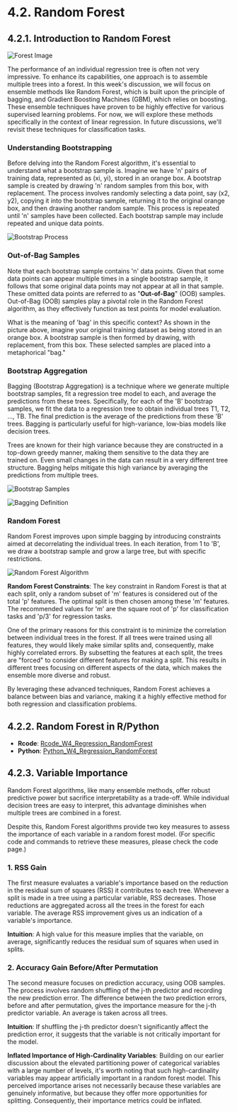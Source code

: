# 4.2. Random Forest

## 4.2.1. Introduction to Random Forest

![Forest Image](../_images/w4_forest.png)

The performance of an individual regression tree is often not very impressive. To enhance its capabilities, one approach is to assemble multiple trees into a forest. In this week's discussion, we will focus on ensemble methods like Random Forest, which is built upon the principle of bagging, and Gradient Boosting Machines (GBM), which relies on boosting. These ensemble techniques have proven to be highly effective for various supervised learning problems. For now, we will explore these methods specifically in the context of linear regression. In future discussions, we'll revisit these techniques for classification tasks.

### Understanding Bootstrapping

Before delving into the Random Forest algorithm, it's essential to understand what a bootstrap sample is. Imagine we have 'n' pairs of training data, represented as (xi, yi), stored in an orange box. A bootstrap sample is created by drawing 'n' random samples from this box, with replacement. The process involves randomly selecting a data point, say (x2, y2), copying it into the bootstrap sample, returning it to the original orange box, and then drawing another random sample. This process is repeated until 'n' samples have been collected. Each bootstrap sample may include repeated and unique data points.

![Bootstrap Process](../_images/w4_bootstrap.png)

### Out-of-Bag Samples

Note that each bootstrap sample contains 'n' data points. Given that some data points can appear multiple times in a single bootstrap sample, it follows that some original data points may not appear at all in that sample. These omitted data points are referred to as "**Out-of-Bag**" (OOB) samples. Out-of-Bag (OOB) samples play a pivotal role in the Random Forest algorithm, as they effectively function as test points for model evaluation.

What is the meaning of 'bag' in this specific context? As shown in the picture above, imagine your original training dataset as being stored in an orange box. A bootstrap sample is then formed by drawing, with replacement, from this box. These selected samples are placed into a metaphorical "bag."

### Bootstrap Aggregation

Bagging (Bootstrap Aggregation) is a technique where we generate multiple bootstrap samples, fit a regression tree model to each, and average the predictions from these trees. Specifically, for each of the 'B' bootstrap samples, we fit the data to a regression tree to obtain individual trees T1, T2, …, TB. The final prediction is the average of the predictions from these 'B' trees. Bagging is particularly useful for high-variance, low-bias models like decision trees.

Trees are known for their high variance because they are constructed in a top-down greedy manner, making them sensitive to the data they are trained on. Even small changes in the data can result in a very different tree structure. Bagging helps mitigate this high variance by averaging the predictions from multiple trees.

![Bootstrap Samples](../_images/w4_bootstrap_samples.png)

![Bagging Definition](../_images/w4_bagging_def.png)

### Random Forest

Random Forest improves upon simple bagging by introducing constraints aimed at decorrelating the individual trees. In each iteration, from 1 to 'B', we draw a bootstrap sample and grow a large tree, but with specific restrictions.

![Random Forest Algorithm](../_images/w4_RF_algorithm.png)

**Random Forest Constraints**: The key constraint in Random Forest is that at each split, only a random subset of 'm' features is considered out of the total 'p' features. The optimal split is then chosen among these 'm' features. The recommended values for 'm' are the square root of 'p' for classification tasks and 'p/3' for regression tasks.

One of the primary reasons for this constraint is to minimize the correlation between individual trees in the forest. If all trees were trained using all features, they would likely make similar splits and, consequently, make highly correlated errors. By subsetting the features at each split, the trees are "forced" to consider different features for making a split. This results in different trees focusing on different aspects of the data, which makes the ensemble more diverse and robust.

By leveraging these advanced techniques, Random Forest achieves a balance between bias and variance, making it a highly effective method for both regression and classification problems.

## 4.2.2. Random Forest in R/Python

- **Rcode**: [Rcode_W4_Regression_RandomForest](./Rcode_W4_Regression_RandomForest.R)
- **Python**: [Python_W4_Regression_RandomForest](./Python_W4_Regression_RandomForest.py)

## 4.2.3. Variable Importance

Random Forest algorithms, like many ensemble methods, offer robust predictive power but sacrifice interpretability as a trade-off. While individual decision trees are easy to interpret, this advantage diminishes when multiple trees are combined in a forest.

Despite this, Random Forest algorithms provide two key measures to assess the importance of each variable in a random forest model. (For specific code and commands to retrieve these measures, please check the code page.)

### 1. RSS Gain

The first measure evaluates a variable's importance based on the reduction in the residual sum of squares (RSS) it contributes to each tree. Whenever a split is made in a tree using a particular variable, RSS decreases. Those reductions are aggregated across all the trees in the forest for each variable. The average RSS improvement gives us an indication of a variable's importance.

**Intuition**: A high value for this measure implies that the variable, on average, significantly reduces the residual sum of squares when used in splits.

### 2. Accuracy Gain Before/After Permutation

The second measure focuses on prediction accuracy, using OOB samples. The process involves random shuffling of the j-th predictor and recording the new prediction error. The difference between the two prediction errors, before and after permutation, gives the importance measure for the j-th predictor variable. An average is taken across all trees.

**Intuition**: If shuffling the j-th predictor doesn't significantly affect the prediction error, it suggests that the variable is not critically important for the model.

**Inflated Importance of High-Cardinality Variables**: Building on our earlier discussion about the elevated partitioning power of categorical variables with a large number of levels, it's worth noting that such high-cardinality variables may appear artificially important in a random forest model. This perceived importance arises not necessarily because these variables are genuinely informative, but because they offer more opportunities for splitting. Consequently, their importance metrics could be inflated.
